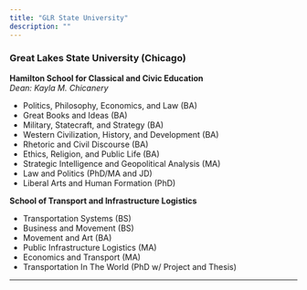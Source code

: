 ```yaml
---
title: "GLR State University"
description: ""
---
```


### Great Lakes State University (Chicago)

**Hamilton School for Classical and Civic Education**  
*Dean: Kayla M. Chicanery*  
- Politics, Philosophy, Economics, and Law (BA)  
- Great Books and Ideas (BA)  
- Military, Statecraft, and Strategy (BA)  
- Western Civilization, History, and Development (BA)  
- Rhetoric and Civil Discourse (BA)  
- Ethics, Religion, and Public Life (BA)  
- Strategic Intelligence and Geopolitical Analysis (MA)  
- Law and Politics (PhD/MA and JD)  
- Liberal Arts and Human Formation (PhD)  

**School of Transport and Infrastructure Logistics**  
- Transportation Systems (BS)  
- Business and Movement (BS)  
- Movement and Art (BA)  
- Public Infrastructure Logistics (MA)  
- Economics and Transport (MA)  
- Transportation In The World (PhD w/ Project and Thesis)  

---
